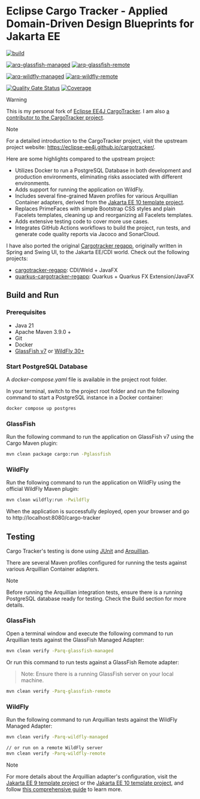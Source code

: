 # Eclipse Cargo Tracker - Applied Domain-Driven Design Blueprints for Jakarta EE

[![build](https://github.com/hantsy/cargotracker/actions/workflows/build.yml/badge.svg)](https://github.com/hantsy/cargotracker/actions/workflows/build.yml)

[![arq-glassfish-managed](https://github.com/hantsy/cargotracker/actions/workflows/arq-glassfish-managed.yml/badge.svg)](https://github.com/hantsy/cargotracker/actions/workflows/arq-glassfish-managed.yml)
[![arq-glassfish-remote](https://github.com/hantsy/cargotracker/actions/workflows/arq-glassfish-remote.yml/badge.svg)](https://github.com/hantsy/cargotracker/actions/workflows/arq-glassfish-remote.yml)

[![arq-wildfly-managed](https://github.com/hantsy/cargotracker/actions/workflows/arq-wildfly-managed.yml/badge.svg)](https://github.com/hantsy/cargotracker/actions/workflows/arq-wildfly-managed.yml)
[![arq-wildfly-remote](https://github.com/hantsy/cargotracker/actions/workflows/arq-wildfly-remote.yml/badge.svg)](https://github.com/hantsy/cargotracker/actions/workflows/arq-wildfly-remote.yml)

[![Quality Gate Status](https://sonarcloud.io/api/project_badges/measure?project=hantsy_cargotracker&metric=alert_status)](https://sonarcloud.io/dashboard?id=hantsy_cargotracker)
[![Coverage](https://sonarcloud.io/api/project_badges/measure?project=hantsy_cargotracker&metric=coverage)](https://sonarcloud.io/dashboard?id=hantsy_cargotracker)

> [!WARNING] 
> This is my personal fork of [Eclipse EE4J CargoTracker](https://github.com/eclipse-ee4j/cargotracker). I am also [a contributor to the CargoTracker project](https://github.com/eclipse-ee4j/cargotracker/graphs/contributors).

> [!NOTE] 
> For a detailed introduction to the CargoTracker project, visit the upstream project website: https://eclipse-ee4j.github.io/cargotracker/.

Here are some highlights compared to the upstream project:

* Utilizes Docker to run a PostgreSQL Database in both development and production environments, eliminating risks associated with different environments.
* Adds support for running the application on WildFly.
* Includes several fine-grained Maven profiles for various Arquillian Container adapters, derived from the [Jakarta EE 10 template project](https://github.com/hantsy/jakartaee10-starter-boilerplate).
* Replaces PrimeFaces with simple Bootstrap CSS styles and plain Facelets templates, cleaning up and reorganizing all Facelets templates.
* Adds extensive testing code to cover more use cases.
* Integrates GitHub Actions workflows to build the project, run tests, and generate code quality reports via Jacoco and SonarCloud.

I have also ported the original [Cargotracker regapp](https://github.com/citerus/dddsample-regapp), originally written in Spring and Swing UI, to the Jakarta EE/CDI world. Check out the following projects:
* [cargotracker-regapp](https://github.com/hantsy/cargotracker-regapp): CDI/Weld + JavaFX
* [quarkus-cargotracker-regapp](https://github.com/hantsy/quarkus-cargotracker-regapp): Quarkus + Quarkus FX Extension/JavaFX

## Build and Run 

### Prerequisites

* Java 21
* Apache Maven 3.9.0 +
* Git
* Docker
* [GlassFish v7](https://github.com/eclipse-ee4j/glassfish) or [WildFly 30+](https://www.wildfly.org)

### Start PostgreSQL Database

A *docker-compose.yaml* file is available in the project root folder.

In your terminal, switch to the project root folder and run the following command to start a PostgreSQL instance in a Docker container:

```bash
docker compose up postgres
```

### GlassFish

Run the following command to run the application on GlassFish v7 using the Cargo Maven plugin:

```bash
mvn clean package cargo:run -Pglassfish
```

### WildFly 

Run the following command to run the application on WildFly using the official WildFly Maven plugin:

```bash
mvn clean wildfly:run -Pwildfly
```

When the application is successfully deployed, open your browser and go to http://localhost:8080/cargo-tracker

## Testing

Cargo Tracker's testing is done using [JUnit](https://junit.org) and [Arquillian](http://arquillian.org/).

There are several Maven profiles configured for running the tests against various Arquillian Container adapters.

> [!Note]
> Before running the Arquillian integration tests, ensure there is a running PostgreSQL database ready for testing. Check the Build section for more details.

### GlassFish

Open a terminal window and execute the following command to run Arquillian tests against the GlassFish Managed Adapter:

```bash
mvn clean verify -Parq-glassfish-managed
```

Or run this command to run tests against a GlassFish Remote adapter:

> Note: Ensure there is a running GlassFish server on your local machine.

```bash 
mvn clean verify -Parq-glassfish-remote 
```

### WildFly

Run the following command to run Arquillian tests against the WildFly Managed Adapter:

```bash
mvn clean verify -Parq-wildfly-managed

// or run on a remote WildFly server
mvn clean verify -Parq-wildfly-remote 
```

> [!NOTE] 
> For more details about the Arquillian adapter's configuration, visit the [Jakarta EE 9 template project](https://github.com/hantsy/jakartaee9-starter-boilerplate) or the [Jakarta EE 10 template project](https://github.com/hantsy/jakartaee10-starter-boilerplate), and follow [this comprehensive guide](https://hantsy.github.io/jakartaee9-starter-boilerplate/) to learn more.

